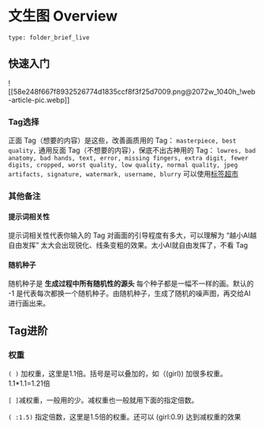 # 文生图 Overview
 
```ccard
type: folder_brief_live
```
 
## 快速入门
![[58e248f667f8932526774d1835ccf8f3f25d7009.png@2072w_1040h_!web-article-pic.webp]]
### Tag选择
正面 Tag（想要的内容）是这些，改善画质用的 Tag：
`masterpiece, best quality,`
通用反面 Tag（不想要的内容），保底不出古神用的 Tag：
`lowres, bad anatomy, bad hands, text, error, missing fingers, extra digit, fewer digits, cropped, worst quality, low quality, normal quality, jpeg artifacts, signature, watermark, username, blurry`
可以使用[标签超市](https://tags.novelai.dev/)
### 其他备注
#### 提示词相关性
提示词相关性代表你输入的 Tag 对画面的引导程度有多大，可以理解为 “越小AI越自由发挥”
太大会出现锐化、线条变粗的效果。太小AI就自由发挥了，不看 Tag

#### 随机种子
随机种子是 **生成过程中所有随机性的源头** 每个种子都是一幅不一样的画。默认的 -1 是代表每次都换一个随机种子。由随机种子，生成了随机的噪声图，再交给AI进行画出来。

## Tag进阶
### 权重
`( )` 加权重，这里是1.1倍。括号是可以叠加的，如（(girl)) 加很多权重。1.1*1.1=1.21倍

`[ ]`减权重，一般用的少。减权重也一般就用下面的指定倍数。

`( :1.5)` 指定倍数，这里是1.5倍的权重。还可以 (girl:0.9) 达到减权重的效果